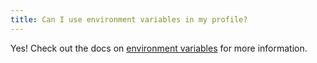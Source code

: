 ```yaml
---
title: Can I use environment variables in my profile?
---
```

Yes! Check out the docs on [environment variables](env_var) for more information.
